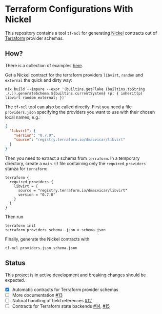 # Terraform Configurations With Nickel

This repository contains a tool `tf-ncl` for generating [Nickel](https://github.com/tweag/nickel) contracts out of [Terraform](https://www.terraform.io) provider schemas.

## How?
There is a collection of examples [here](https://github.com/tweag/tf-ncl-examples).

Get a Nickel contract for the terraform providers `libvirt`, `random` and `external` the quick and dirty way:
```
nix build --impure --expr '(builtins.getFlake (builtins.toString ./.)).generateSchema.${builtins.currentSystem} (p: { inherit(p) libvirt random external; })'
```

The `tf-ncl` tool can also be called directly. First you need a file `providers.json` specifying the providers you want to use with their chosen local names, e.g.:
```json
{
  "libvirt": {
    "version": "0.7.0",
    "source": "registry.terraform.io/dmacvicar/libvirt"
  }
}
```
Then you need to extract a schema from `terraform`. In a temporary directory, create a `main.tf` file containing only the `required_providers` stanza for `terraform`:
```
terraform {
  required_providers {
    libvirt = {
      source = "registry.terraform.io/dmacvicar/libvirt"
      version = "0.7.0"
    }
  }
}
```
Then run
```
terraform init
terraform providers schema -json > schema.json
```
Finally, generate the Nickel contracts with
```
tf-ncl providers.json schema.json
```

## Status

This project is in active development and breaking changes should be expected.

- [x] Automatic contracts for Terraform provider schemas
- [ ] More documentation [#13][i13]
- [ ] Natural handling of field references [#12][i12]
- [ ] Contracts for Terraform state backends [#14][i14], [#15][i15]

[i12]: https://github.com/tweag/tf-ncl/issues/12
[i13]: https://github.com/tweag/tf-ncl/issues/13
[i14]: https://github.com/tweag/tf-ncl/issues/14
[i15]: https://github.com/tweag/tf-ncl/issues/15

